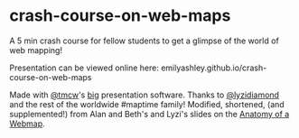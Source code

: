 crash-course-on-web-maps
====================
A 5 min crash course for fellow students to get a glimpse of the world of web mapping! 

Presentation can be viewed online here: emilyashley.github.io/crash-course-on-web-maps



Made with [@tmcw](https://github.com/tmcw)'s [big](http://macwright.org/big/) presentation software. Thanks to [@lyzidiamond](https://github.com/lyzidiamond) and the rest of the worldwide #maptime family!
Modified, shortened, (and supplemented!) from Alan and Beth's and Lyzi's slides on the [Anatomy of a Webmap](http://maptime.github.io/anatomy-of-a-web-map/).
